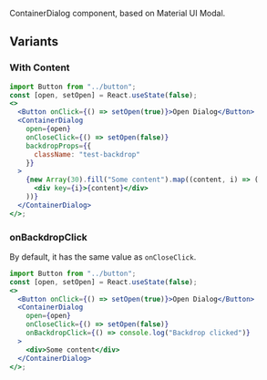 ContainerDialog component, based on Material UI Modal.

## Variants

### With Content

```jsx
import Button from "../button";
const [open, setOpen] = React.useState(false);
<>
  <Button onClick={() => setOpen(true)}>Open Dialog</Button>
  <ContainerDialog
    open={open}
    onCloseClick={() => setOpen(false)}
    backdropProps={{
      className: "test-backdrop"
    }}
  >
    {new Array(30).fill("Some content").map((content, i) => (
      <div key={i}>{content}</div>
    ))}
  </ContainerDialog>
</>;
```

### onBackdropClick

By default, it has the same value as `onCloseClick`.

```jsx
import Button from "../button";
const [open, setOpen] = React.useState(false);
<>
  <Button onClick={() => setOpen(true)}>Open Dialog</Button>
  <ContainerDialog
    open={open}
    onCloseClick={() => setOpen(false)}
    onBackdropClick={() => console.log("Backdrop clicked")}
  >
    <div>Some content</div>
  </ContainerDialog>
</>;
```
